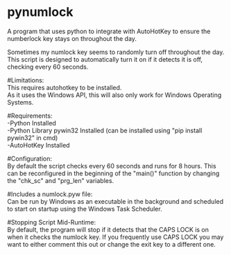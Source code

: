 # pynumlock
A program that uses python to integrate with AutoHotKey to ensure the numberlock key stays on throughout the day.

Sometimes my numlock key seems to randomly turn off throughout the day. This script is designed to automatically turn it on if it detects it is off, checking every 60 seconds.

#Limitations:  
This requires autohotkey to be installed.  
As it uses the Windows API, this will also only work for Windows Operating Systems.

#Requirements:  
-Python Installed  
-Python Library pywin32 Installed (can be installed using "pip install pywin32" in cmd)  
-AutoHotKey Installed  

#Configuration:  
By default the script checks every 60 seconds and runs for 8 hours. This can be reconfigured in the beginning of the "main()" function by changing the "chk_sc" and "prg_len" variables.

#Includes a numlock.pyw file:  
Can be run by Windows as an executable in the background and scheduled to start on startup using the Windows Task Scheduler.

#Stopping Script Mid-Runtime:  
By default, the program will stop if it detects that the CAPS LOCK is on when it checks the numlock key. If you frequently use CAPS LOCK you may want to either comment this out or change the exit key to a different one.
